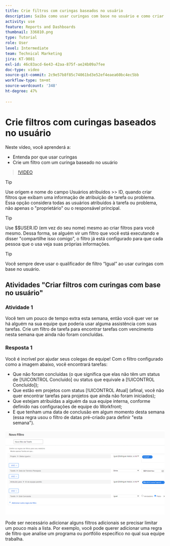```yaml
---
title: Crie filtros com curingas baseados no usuário
description: Saiba como usar curingas com base no usuário e como criar um filtro com base no usuário conectado.
activity: use
feature: Reports and Dashboards
thumbnail: 336810.png
type: Tutorial
role: User
level: Intermediate
team: Technical Marketing
jira: KT-9081
exl-id: 46c83acd-6e43-42aa-875f-ae24b09a7fee
doc-type: video
source-git-commit: 2c9e57b8f85c74061bd3e52ef4eaea60bc4ec5bb
workflow-type: tm+mt
source-wordcount: '348'
ht-degree: 47%

---
```


# Crie filtros com curingas baseados no usuário

Neste vídeo, você aprenderá a:

* Entenda por que usar curingas
* Crie um filtro com um curinga baseado no usuário

>[!VIDEO](https://video.tv.adobe.com/v/336810/?quality=12&learn=on)

>[!TIP]
>
>Use origem e nome do campo Usuários atribuídos >> ID, quando criar filtros que exibam uma informação de atribuição de tarefa ou problema.  Essa opção considera todas as   usuários atribuídos à tarefa ou problema, não apenas o &quot;proprietário&quot; ou o responsável principal.

>[!TIP]
>
>Use $$USER.ID (em vez do seu nome) mesmo ao criar filtros para você mesmo. Dessa forma, se alguém vir um filtro que você está executando e disser &quot;compartilhe isso comigo&quot;, o filtro já está configurado para que cada pessoa que o usa veja suas próprias informações.

>[!TIP]
>
>Você sempre deve usar o qualificador de filtro “Igual” ao usar curingas com base no usuário.


## Atividades &quot;Criar filtros com curingas com base no usuário&quot;

### Atividade 1

Você tem um pouco de tempo extra esta semana, então você quer ver se há alguém na sua equipe que poderia usar alguma assistência com suas tarefas. Crie um filtro de tarefa para encontrar tarefas com vencimento nesta semana que ainda não foram concluídas.

### Resposta 1

Você é incrível por ajudar seus colegas de equipe! Com o filtro configurado como a imagem abaixo, você encontrará tarefas:

* Que não foram concluídas (o que significa que elas não têm um status de [!UICONTROL Concluído] ou status que equivale a [!UICONTROL Concluído]);
* Que estão em projetos com status [!UICONTROL Atual] (afinal, você não quer encontrar tarefas para projetos que ainda não foram iniciados);
* Que estejam atribuídas a alguém da sua equipe interna, conforme definido nas configurações de equipe do Workfront;
* E que tenham uma data de conclusão em algum momento desta semana (essa regra usou o filtro de datas pré-criado para definir &quot;esta semana&quot;).

![Uma imagem da tela para criar um filtro de tarefa com um curinga baseado no usuário](assets/user-wildcard-exercise-answer.png)

Pode ser necessário adicionar alguns filtros adicionais se precisar limitar um pouco mais a lista. Por exemplo, você pode querer adicionar uma regra de filtro que analise um programa ou portfólio específico no qual sua equipe trabalha.
